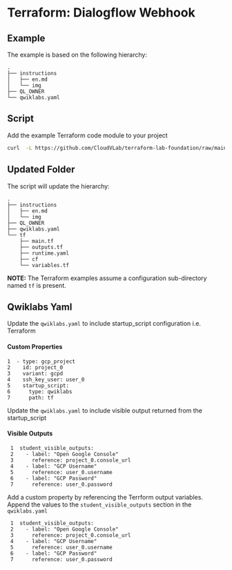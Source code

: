# Terraform: Dialogflow Webhook 

## Example

The example is based on the following hierarchy:

```
.
├── instructions
│   ├── en.md
│   └── img
├── QL_OWNER
└── qwiklabs.yaml 
```

## Script

Add the example Terraform code module to your project
```bash
curl  -L https://github.com/CloudVLab/terraform-lab-foundation/raw/main/solutions/dialogflow_webhook/example/install.sh | bash
```

## Updated Folder 

The script will update the hierarchy:

```
.
├── instructions
│   ├── en.md
│   └── img
├── QL_OWNER
├── qwiklabs.yaml
└── tf
    ├── main.tf
    ├── outputs.tf
    ├── runtime.yaml
    ├── cf
    └── variables.tf
```

__NOTE:__ The Terraform examples assume a configuration sub-directory 
named `tf` is present.

## Qwiklabs Yaml

Update the `qwiklabs.yaml` to include startup_script configuration i.e. Terraform

#### Custom Properties

```
1  - type: gcp_project
2    id: project_0
3    variant: gcpd
4    ssh_key_user: user_0
5    startup_script:
6      type: qwiklabs
7      path: tf
```


Update the `qwiklabs.yaml` to include visible output returned from the startup_script

#### Visible Outputs

```
 1  student_visible_outputs:
 2    - label: "Open Google Console"
 3      reference: project_0.console_url
 4    - label: "GCP Username"
 5      reference: user_0.username
 6    - label: "GCP Password"
 7      reference: user_0.password
```


Add a custom property by referencing the Terrform output variables.
Append the values to the `student_visible_outputs` section in the `qwiklabs.yaml`

```
 1  student_visible_outputs:
 2    - label: "Open Google Console"
 3      reference: project_0.console_url
 4    - label: "GCP Username"
 5      reference: user_0.username
 6    - label: "GCP Password"
 7      reference: user_0.password
```
